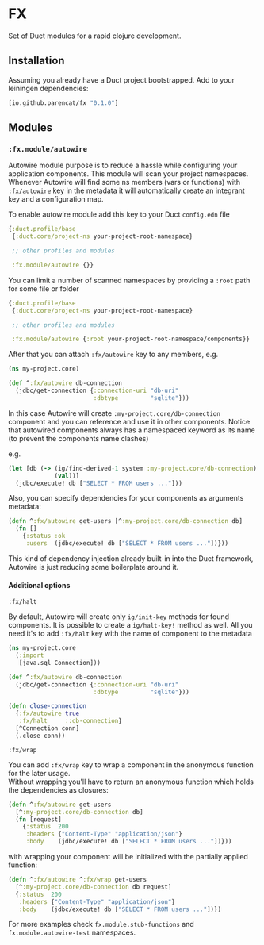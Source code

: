 # FX

Set of Duct modules for a rapid clojure development.

## Installation

Assuming you already have a Duct project bootstrapped. 
Add to your leiningen dependencies:

```clojure
[io.github.parencat/fx "0.1.0"]
```

## Modules

### `:fx.module/autowire`

Autowire module purpose is to reduce a hassle while configuring your application components. This module will scan your
project namespaces. Whenever Autowire will find some ns members (vars or functions)
with `:fx/autowire` key in the metadata it will automatically create an integrant key and a configuration map.

To enable autowire module add this key to your Duct `config.edn` file

```clojure
{:duct.profile/base
 {:duct.core/project-ns your-project-root-namespace}

 ;; other profiles and modules

 :fx.module/autowire {}}
```

You can limit a number of scanned namespaces by providing a `:root` path for some file or folder

```clojure
{:duct.profile/base
 {:duct.core/project-ns your-project-root-namespace}

 ;; other profiles and modules

 :fx.module/autowire {:root your-project-root-namespace/components}}
```

After that you can attach `:fx/autowire` key to any members, e.g.

```clojure
(ns my-project.core)

(def ^:fx/autowire db-connection
  (jdbc/get-connection {:connection-uri "db-uri"
                        :dbtype         "sqlite"}))
```

In this case Autowire will create `:my-project.core/db-connection` component and you can reference and use
it in other components. Notice that autowired components always has a namespaced keyword as its name 
(to prevent the components name clashes)

e.g.

```clojure
(let [db (-> (ig/find-derived-1 system :my-project.core/db-connection)
             (val))]
  (jdbc/execute! db ["SELECT * FROM users ..."]))
```

Also, you can specify dependencies for your components as arguments metadata:

```clojure
(defn ^:fx/autowire get-users [^:my-project.core/db-connection db]
  (fn []
    {:status :ok
     :users  (jdbc/execute! db ["SELECT * FROM users ..."])}))
```

This kind of dependency injection already built-in into the Duct framework, 
Autowire is just reducing some boilerplate around it.

#### Additional options

`:fx/halt`

By default, Autowire will create only `ig/init-key` methods for found components. 
It is possible to create a `ig/halt-key!` method as well. 
All you need it's to add `:fx/halt` key with the name of component to the metadata 

```clojure
(ns my-project.core
  (:import
   [java.sql Connection]))

(def ^:fx/autowire db-connection
  (jdbc/get-connection {:connection-uri "db-uri"
                        :dbtype         "sqlite"}))

(defn close-connection
  {:fx/autowire true
   :fx/halt     ::db-connection}
  [^Connection conn]
  (.close conn))
```

`:fx/wrap`

You can add `:fx/wrap` key to wrap a component in the anonymous function for the later usage.  
Without wrapping you'll have to return an anonymous function which holds the dependencies as closures:

```clojure
(defn ^:fx/autowire get-users 
  [^:my-project.core/db-connection db]
  (fn [request]
    {:status  200
     :headers {"Content-Type" "application/json"}
     :body    (jdbc/execute! db ["SELECT * FROM users ..."])}))
```

with wrapping your component will be initialized with the partially applied function:

```clojure
(defn ^:fx/autowire ^:fx/wrap get-users
  [^:my-project.core/db-connection db request]
  {:status  200
   :headers {"Content-Type" "application/json"}
   :body    (jdbc/execute! db ["SELECT * FROM users ..."])})
```

For more examples check  `fx.module.stub-functions` and `fx.module.autowire-test` namespaces.

